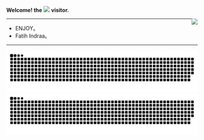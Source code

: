 **Welcome! the**
![](https://moe-counter.glitch.me/get/@:FatihIndraa?theme=rule34)
**visitor.**

<a href="https://github.com/FatihIndraa">
  <img align="right" src="http://github-readme-streak-stats.herokuapp.com?user=FatihIndraa&mode=weekly" />
</a>


---

- ENJOY。
- Fatih Indraa。

---


![github contribution grid snake animation](./dist//github-snake.svg#gh-dark-mode-only)
![github contribution grid snake animation](./dist/github-snake.svg#gh-light-mode-only)
